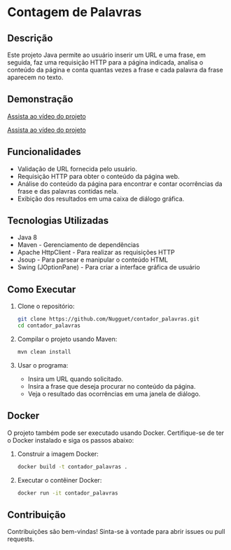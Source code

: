 # Contagem de Palavras

## Descrição

Este projeto Java permite ao usuário inserir um URL e uma frase, em seguida, faz uma requisição HTTP para a página indicada, analisa o conteúdo da página e conta quantas vezes a frase e cada palavra da frase aparecem no texto.

## Demonstração

[Assista ao vídeo do projeto](https://www.youtube.com/watch?v=j4kesxWtHbQ)

[Assista ao vídeo do projeto](https://github.com/user-attachments/assets/b1620fd1-9955-4aab-a904-ace5468511a7)

## Funcionalidades

- Validação de URL fornecida pelo usuário.
- Requisição HTTP para obter o conteúdo da página web.
- Análise do conteúdo da página para encontrar e contar ocorrências da frase e das palavras contidas nela.
- Exibição dos resultados em uma caixa de diálogo gráfica.

## Tecnologias Utilizadas

- Java 8
- Maven - Gerenciamento de dependências
- Apache HttpClient - Para realizar as requisições HTTP
- Jsoup - Para parsear e manipular o conteúdo HTML
- Swing (JOptionPane) - Para criar a interface gráfica de usuário

## Como Executar

1. Clone o repositório:

    ```bash
    git clone https://github.com/Nugguet/contador_palavras.git
    cd contador_palavras
    ```

2. Compilar o projeto usando Maven:

    ```bash
    mvn clean install
    ```

3. Usar o programa:
   - Insira um URL quando solicitado.
   - Insira a frase que deseja procurar no conteúdo da página.
   - Veja o resultado das ocorrências em uma janela de diálogo.

## Docker

O projeto também pode ser executado usando Docker. Certifique-se de ter o Docker instalado e siga os passos abaixo:

1. Construir a imagem Docker:

    ```bash
    docker build -t contador_palavras .
    ```

2. Executar o contêiner Docker:

    ```bash
    docker run -it contador_palavras
    ```

## Contribuição

Contribuições são bem-vindas! Sinta-se à vontade para abrir issues ou pull requests.
